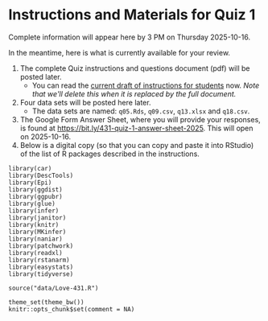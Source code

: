 # Instructions and Materials for Quiz 1

Complete information will appear here by 3 PM on Thursday 2025-10-16.

In the meantime, here is what is currently available for your review.

1. The complete Quiz instructions and questions document (pdf) will be posted later.
    - You can read the [current draft of instructions for students](431-2025-quiz1_instructions_only.pdf) now. *Note that we'll delete this when it is replaced by the full document.*
2. Four data sets will be posted here later.
    - The data sets are named: `q05.Rds`, `q09.csv`, `q13.xlsx` and `q18.csv`.
3. The Google Form Answer Sheet, where you will provide your responses, is found at <https://bit.ly/431-quiz-1-answer-sheet-2025>. This will open on 2025-10-16.
4. Below is a digital copy (so that you can copy and paste it into RStudio) of the list of R packages described in the instructions.

```
library(car)
library(DescTools)
library(Epi)
library(ggdist)
library(ggpubr)
library(glue)
library(infer)
library(janitor)
library(knitr)
library(MKinfer)
library(naniar)
library(patchwork)
library(readxl)
library(rstanarm)
library(easystats)
library(tidyverse)

source("data/Love-431.R")

theme_set(theme_bw())
knitr::opts_chunk$set(comment = NA)
```
